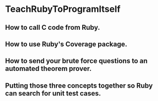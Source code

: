 # TeachRubyToProgramItself


## How to call C code from Ruby.
## How to use Ruby's Coverage package.
## How to send your brute force questions to an automated theorem prover.
## Putting those three concepts together so Ruby can search for unit test cases.

